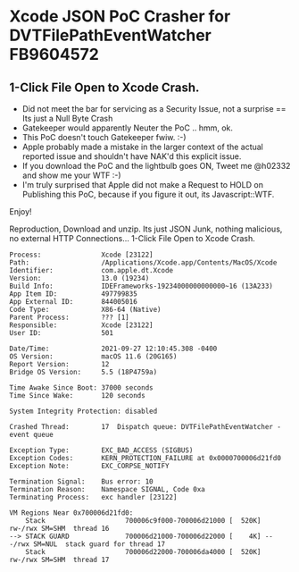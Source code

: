 # Xcode JSON PoC Crasher for DVTFilePathEventWatcher FB9604572

1-Click File Open to Xcode Crash. 
--------
- Did not meet the bar for servicing as a Security Issue, not a surprise == Its just a Null Byte Crash
- Gatekeeper would apparently Neuter the PoC .. hmm, ok.
- This PoC doesn't touch Gatekeeper fwiw. :-)
- Apple probably made a mistake in the larger context of the actual reported issue and shouldn't have NAK'd this explicit issue. 
- If you download the PoC and the lightbulb goes ON, Tweet me @h02332 and show me your WTF :-)
- I'm truly surprised that Apple did not make a Request to HOLD on Publishing this PoC, because if you figure it out, its Javascript::WTF.

Enjoy!

Reproduction, Download and unzip. Its just JSON Junk, nothing malicious, no external HTTP Connections... 1-Click File Open to Xcode Crash. 

```
Process:               Xcode [23122]
Path:                  /Applications/Xcode.app/Contents/MacOS/Xcode
Identifier:            com.apple.dt.Xcode
Version:               13.0 (19234)
Build Info:            IDEFrameworks-19234000000000000~16 (13A233)
App Item ID:           497799835
App External ID:       844005016
Code Type:             X86-64 (Native)
Parent Process:        ??? [1]
Responsible:           Xcode [23122]
User ID:               501

Date/Time:             2021-09-27 12:10:45.308 -0400
OS Version:            macOS 11.6 (20G165)
Report Version:        12
Bridge OS Version:     5.5 (18P4759a)

Time Awake Since Boot: 37000 seconds
Time Since Wake:       120 seconds

System Integrity Protection: disabled

Crashed Thread:        17  Dispatch queue: DVTFilePathEventWatcher - event queue

Exception Type:        EXC_BAD_ACCESS (SIGBUS)
Exception Codes:       KERN_PROTECTION_FAILURE at 0x0000700006d21fd0
Exception Note:        EXC_CORPSE_NOTIFY

Termination Signal:    Bus error: 10
Termination Reason:    Namespace SIGNAL, Code 0xa
Terminating Process:   exc handler [23122]

VM Regions Near 0x700006d21fd0:
    Stack                    700006c9f000-700006d21000 [  520K] rw-/rwx SM=SHM  thread 16
--> STACK GUARD              700006d21000-700006d22000 [    4K] ---/rwx SM=NUL  stack guard for thread 17
    Stack                    700006d22000-700006da4000 [  520K] rw-/rwx SM=SHM  thread 17
```
